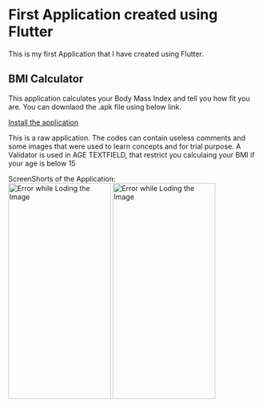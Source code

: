 # First Application created using Flutter

This is my first Application that I have created using Flutter.

## BMI Calculator
This application calculates your Body Mass Index and tell you how fit you are.
You can downlaod the .apk file using below link.

[Install the application](https://github.com/Official-NitinVarma/BMI_Calculator_App_Flutter/blob/master/app-release.apk?raw=true)

This is a raw application. The codes can contain useless comments and some images that were used to learn concepts and for trial purpose.
A Validator is used in AGE TEXTFIELD, that restrict you calculaing your BMI if your age is below 15

ScreenShorts of the Application:<br>
<img src="https://user-images.githubusercontent.com/86908056/152161738-e38cd8ef-d874-4fb0-89b5-417e94027d31.jpg" alt="Error while Loding the Image" width="205" height="432">
<img src="https://user-images.githubusercontent.com/86908056/152161756-ed9a4ff3-5e25-469c-96ed-61e6bbdcb274.jpg" alt="Error while Loding the Image" width="205" height="432">

